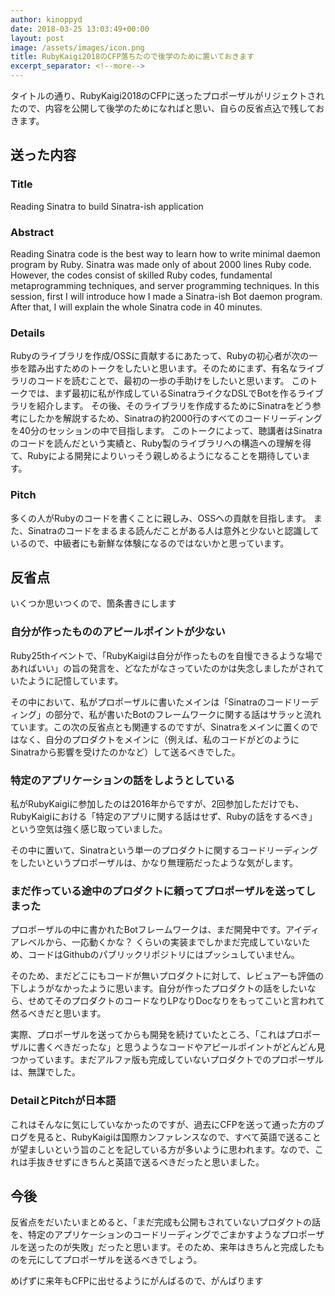 ```yaml
---
author: kinoppyd
date: 2018-03-25 13:03:49+00:00
layout: post
image: /assets/images/icon.png
title: RubyKaigi2018のCFP落ちたので後学のために置いておきます
excerpt_separator: <!--more-->
---
```


タイトルの通り、RubyKaigi2018のCFPに送ったプロポーザルがリジェクトされたので、内容を公開して後学のためになればと思い、自らの反省点込で残しておきます。


## 送った内容




### Title


Reading Sinatra to build Sinatra-ish application


### Abstract


Reading Sinatra code is the best way to learn how to write minimal daemon program by Ruby.
Sinatra was made only of about 2000 lines Ruby code. However, the codes consist of skilled Ruby codes, fundamental metaprogramming techniques, and server programming techniques.
In this session, first I will introduce how I made a Sinatra-ish Bot daemon program. After that, I will explain the whole Sinatra code in 40 minutes.


### Details


Rubyのライブラリを作成/OSSに貢献するにあたって、Rubyの初心者が次の一歩を踏み出すためのトークをしたいと思います。そのためにまず、有名なライブラリのコードを読むことで、最初の一歩の手助けをしたいと思います。
このトークでは、まず最初に私が作成しているSinatraライクなDSLでBotを作るライブラリを紹介します。
その後、そのライブラリを作成するためにSinatraをどう参考にしたかを解説するため、Sinatraの約2000行のすべてのコードリーディングを40分のセッションの中で目指します。
このトークによって、聴講者はSinatraのコードを読んだという実績と、Ruby製のライブラリへの構造への理解を得て、Rubyによる開発によりいっそう親しめるようになることを期待しています。


### Pitch


多くの人がRubyのコードを書くことに親しみ、OSSへの貢献を目指します。
また、Sinatraのコードをまるまる読んだことがある人は意外と少ないと認識しているので、中級者にも新鮮な体験になるのではないかと思っています。


## 反省点


いくつか思いつくので、箇条書きにします


### 自分が作ったもののアピールポイントが少ない


Ruby25thイベントで、「RubyKaigiは自分が作ったものを自慢できるような場であればいい」の旨の発言を、どなたがなさっていたのかは失念しましたがされていたように記憶しています。

その中において、私がプロポーザルに書いたメインは「Sinatraのコードリーディング」の部分で、私が書いたBotのフレームワークに関する話はサラッと流れています。この次の反省点とも関連するのですが、Sinatraをメインに置くのではなく、自分のプロダクトをメインに（例えば、私のコードがどのようにSinatraから影響を受けたのかなど）して送るべきでした。


### 特定のアプリケーションの話をしようとしている


私がRubyKaigiに参加したのは2016年からですが、2回参加しただけでも、RubyKaigiにおける「特定のアプリに関する話はせず、Rubyの話をするべき」という空気は強く感じ取っていました。

その中に置いて、Sinatraという単一のプロダクトに関するコードリーディングをしたいというプロポーザルは、かなり無理筋だったような気がします。


### まだ作っている途中のプロダクトに頼ってプロポーザルを送ってしまった


プロポーザルの中に書かれたBotフレームワークは、まだ開発中です。アイディアレベルから、一応動くかな？ くらいの実装までしかまだ完成していないため、コードはGithubのパブリックリポジトリにはプッシュしていません。

そのため、まだどこにもコードが無いプロダクトに対して、レビュアーも評価の下しようがなかったように思います。自分が作ったプロダクトの話をしたいなら、せめてそのプロダクトのコードなりLPなりDocなりをもってこいと言われて然るべきだと思います。

実際、プロポーザルを送ってからも開発を続けていたところ、「これはプロポーザルに書くべきだったな」と思うようなコードやアピールポイントがどんどん見つかっています。まだアルファ版も完成していないプロダクトでのプロポーザルは、無謀でした。


### DetailとPitchが日本語


これはそんなに気にしていなかったのですが、過去にCFPを送って通った方のブログを見ると、RubyKaigiは国際カンファレンスなので、すべて英語で送ることが望ましいという旨のことを記している方が多いように思われます。なので、これは手抜きせずにきちんと英語で送るべきだったと思いました。


## 今後


反省点をだいたいまとめると、「まだ完成も公開もされていないプロダクトの話を、特定のアプリケーションのコードリーディングでごまかすようなプロポーザルを送ったのが失敗」だったと思います。そのため、来年はきちんと完成したものを元にしてプロポーザルを送るべきでしょう。

めげずに来年もCFPに出せるようにがんばるので、がんばります
